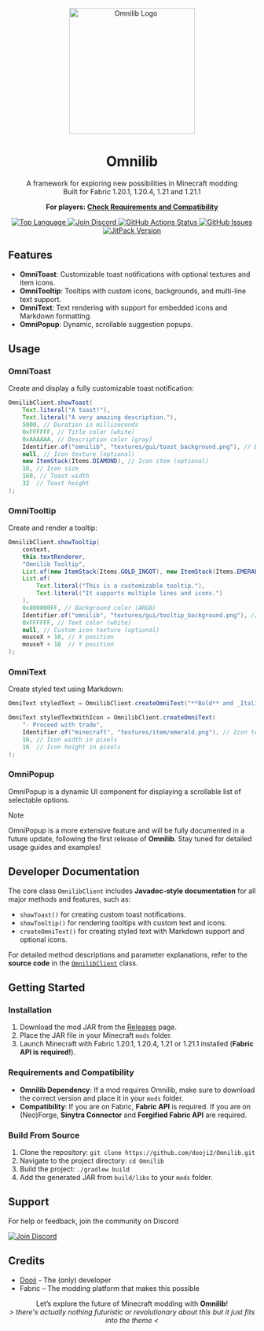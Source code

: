 <div align="center">
    <img src="https://cdn.modrinth.com/data/cached_images/42f674ee76d1a9ead331f83c808276cbe0ce2371_0.webp" alt="Omnilib Logo" width="256" />
    <h1>Omnilib</h1>
    <p>
        A framework for exploring new possibilities in Minecraft modding<br>
        Built for Fabric 1.20.1, 1.20.4, 1.21 and 1.21.1
    </p>
    <p> 
        <strong> 
            For players: <a href="#requirements-and-compatibility">Check Requirements and Compatibility</a> 
        </strong> 
    </p>
    <p>
        <a href="https://github.com/dooji2/Omnilib">
            <img src="https://img.shields.io/github/languages/top/dooji2/omnilib?color=4B8BBE&style=for-the-badge" alt="Top Language" />
        </a>
        <a href="https://discord.gg/UPmnyM9YcY">
            <img src="https://img.shields.io/discord/1153370502539255808?color=5865F2&label=Discord&logo=discord&style=for-the-badge" alt="Join Discord" />
        </a>
        <a href="https://github.com/dooji2/Omnilib/actions">
            <img src="https://img.shields.io/github/actions/workflow/status/dooji2/omnilib/build.yml?style=for-the-badge" alt="GitHub Actions Status" />
        </a>
        <a href="https://github.com/dooji2/Omnilib/issues">
            <img src="https://img.shields.io/github/issues/dooji2/omnilib?color=yellow&style=for-the-badge" alt="GitHub Issues" />
        </a>
        <a href="https://jitpack.io/#dooji2/omnilib/">
            <img src="https://img.shields.io/jitpack/v/github/dooji2/omnilib?style=for-the-badge" alt="JitPack Version" />
        </a>
    </p>
</div>

## Features

- **OmniToast**: Customizable toast notifications with optional textures and item icons.
- **OmniTooltip**: Tooltips with custom icons, backgrounds, and multi-line text support.
- **OmniText**: Text rendering with support for embedded icons and Markdown formatting.
- **OmniPopup**: Dynamic, scrollable suggestion popups.

## Usage

### OmniToast
Create and display a fully customizable toast notification:
```java
OmnilibClient.showToast(
    Text.literal("A toast!"),
    Text.literal("A very amazing description."),
    5000, // Duration in milliseconds
    0xFFFFFF, // Title color (white)
    0xAAAAAA, // Description color (gray)
    Identifier.of("omnilib", "textures/gui/toast_background.png"), // Background texture
    null, // Icon texture (optional)
    new ItemStack(Items.DIAMOND), // Icon item (optional)
    16, // Icon size
    160, // Toast width
    32  // Toast height
);
```

### OmniTooltip
Create and render a tooltip:
```java
OmnilibClient.showTooltip(
    context,
    this.textRenderer,
    "Omnilib Tooltip",
    List.of(new ItemStack(Items.GOLD_INGOT), new ItemStack(Items.EMERALD)), // Item stacks to display
    List.of(
        Text.literal("This is a customizable tooltip."),
        Text.literal("It supports multiple lines and icons.")
    ),
    0x800000FF, // Background color (ARGB)
    Identifier.of("omnilib", "textures/gui/tooltip_background.png"), // Custom background texture (optional)
    0xFFFFFF, // Text color (white)
    null, // Custom icon texture (optional)
    mouseX + 10, // X position
    mouseY + 10  // Y position
);
```

### OmniText
Create styled text using Markdown:
```java
OmniText styledText = OmnilibClient.createOmniText("**Bold** and _Italic_ text with __Markdown__.");

OmniText styledTextWithIcon = OmnilibClient.createOmniText(
    "- Proceed with trade",
    Identifier.of("minecraft", "textures/item/emerald.png"), // Icon texture
    16, // Icon width in pixels
    16  // Icon height in pixels
);
```

### OmniPopup
OmniPopup is a dynamic UI component for displaying a scrollable list of selectable options.

> [!NOTE]
> OmniPopup is a more extensive feature and will be fully documented in a future update, following the first release of **Omnilib**. Stay tuned for detailed usage guides and examples!

## Developer Documentation
The core class `OmnilibClient` includes **Javadoc-style documentation** for all major methods and features, such as:

- `showToast()` for creating custom toast notifications.
- `showTooltip()` for rendering tooltips with custom text and icons.
- `createOmniText()` for creating styled text with Markdown support and optional icons.

For detailed method descriptions and parameter explanations, refer to the **source code** in the [`OmnilibClient`](https://github.com/dooji2/Omnilib/blob/main/src/client/java/com/dooji/omnilib/OmnilibClient.java) class.

## Getting Started

### Installation
1. Download the mod JAR from the [Releases](https://github.com/dooji2/Omnilib/releases) page.
2. Place the JAR file in your Minecraft `mods` folder.
3. Launch Minecraft with Fabric 1.20.1, 1.20.4, 1.21 or 1.21.1 installed (**Fabric API is required!**).

### Requirements and Compatibility
- **Omnilib Dependency**: If a mod requires Omnilib, make sure to download the correct version and place it in your `mods` folder.
- **Compatibility**: If you are on Fabric, **Fabric API** is required. If you are on (Neo)Forge, **Sinytra Connector** and **Forgified Fabric API** are required.

### Build From Source
1. Clone the repository: `git clone https://github.com/dooji2/Omnilib.git`
2. Navigate to the project directory: `cd Omnilib`
3. Build the project: `./gradlew build`
4. Add the generated JAR from `build/libs` to your `mods` folder.

## Support

For help or feedback, join the community on Discord

<a href="https://discord.gg/UPmnyM9YcY">
    <img src="https://img.shields.io/discord/1153370502539255808?color=5865F2&label=Discord&logo=discord&style=for-the-badge" alt="Join Discord" />
</a>

## Credits

- [Dooji](https://github.com/dooji2) - The (only) developer
- Fabric – The modding platform that makes this possible

<p align="center">
    Let’s explore the future of Minecraft modding with <strong>Omnilib</strong>!<br>
    <em>> there's actually nothing futuristic or revolutionary about this but it just fits into the theme <</em>
</p>
